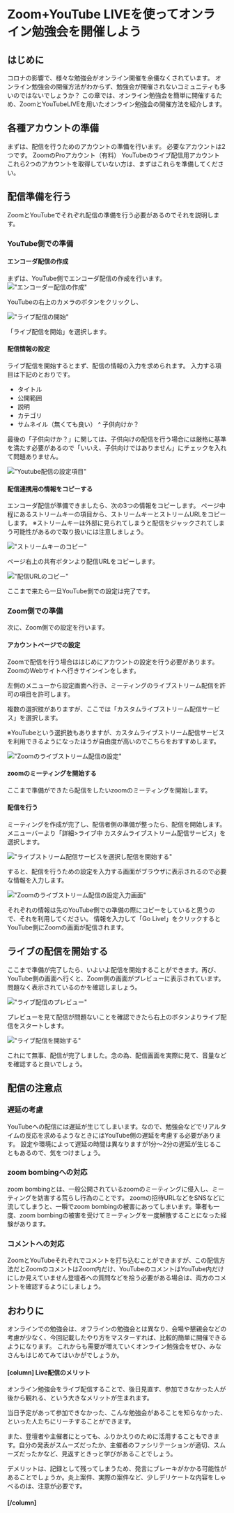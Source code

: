 # Zoom+YouTube LIVEを使ってオンライン勉強会を開催しよう

## はじめに
コロナの影響で、様々な勉強会がオンライン開催を余儀なくされています。
オンライン勉強会の開催方法がわからず、勉強会が開催されないコミュニティも多いのではないでしょうか？
この章では、オンライン勉強会を簡単に開催するため、ZoomとYouTubeLIVEを用いたオンライン勉強会の開催方法を紹介します。

## 各種アカウントの準備

まずは、配信を行うためのアカウントの準備を行います。
必要なアカウントは2つです。
ZoomのProアカウント（有料）
YouTubeのライブ配信用アカウント
これら2つのアカウントを取得していない方は、まずはこれらを準備してください。

## 配信準備を行う

ZoomとYouTubeでそれぞれ配信の準備を行う必要があるのでそれを説明します。

### YouTube側での準備
#### エンコーダ配信の作成
まずは、YouTube側でエンコーダ配信の作成を行います。
!["エンコーダー配信の作成"](chap-zoommeetup/image7.png?scale=0.6)

YouTubeの右上のカメラのボタンをクリックし、

!["ライブ配信の開始"](chap-zoommeetup/image9.png?scale=0.6)

「ライブ配信を開始」を選択します。

#### 配信情報の設定
ライブ配信を開始するとまず、配信の情報の入力を求められます。
入力する項目は下記のとおりです。

- タイトル
- 公開範囲
- 説明
- カテゴリ
- サムネイル（無くても良い）
^ 子供向けか？

最後の「子供向けか？」に関しては、子供向けの配信を行う場合には厳格に基準を満たす必要があるので「いいえ、子供向けではありません」にチェックを入れて問題ありません。

!["Youtube配信の設定項目"](chap-zoommeetup/image8.png?scale=0.6)

#### 配信連携用の情報をコピーする
エンコーダ配信が準備できましたら、次の3つの情報をコピーします。
ページ中程にあるストリームキーの項目から、ストリームキーとストリームURLをコピーします。
※ストリームキーは外部に見られてしまうと配信をジャックされてしまう可能性があるので取り扱いには注意しましょう。

!["ストリームキーのコピー"](chap-zoommeetup/image6.png?scale=0.6)

ページ右上の共有ボタンより配信URLをコピーします。

!["配信URLのコピー"](chap-zoommeetup/image4.png?scale=0.6)

ここまで来たら一旦YouTube側での設定は完了です。

### Zoom側での準備
次に、Zoom側での設定を行います。
#### アカウントページでの設定
Zoomで配信を行う場合ははじめにアカウントの設定を行う必要があります。
ZoomのWebサイトへ行きサインインをします。

左側のメニューから設定画面へ行き、ミーティングのライブストリーム配信を許可の項目を許可します。

複数の選択肢がありますが、ここでは「カスタムライブストリーム配信サービス」を選択します。

※YouTubeという選択肢もありますが、カスタムライブストリーム配信サービスを利用できるようになったほうが自由度が高いのでこちらをおすすめします。

!["Zoomのライブストリーム配信の設定"](chap-zoommeetup/image1.png?scale=0.6)


#### zoomのミーティングを開始する
ここまで準備ができたら配信をしたいzoomのミーティングを開始します。

#### 配信を行う
ミーティングを作成が完了し、配信者側の準備が整ったら、配信を開始します。
メニューバーより「詳細>ライブ中 カスタムライブストリーム配信サービス」を選択します。

!["ライブストリーム配信サービスを選択し配信を開始する"](chap-zoommeetup/image10.png?scale=0.6)

すると、配信を行うための設定を入力する画面がブラウザに表示されるので必要な情報を入力します。

!["Zoomのライブストリーム配信の設定入力画面"](chap-zoommeetup/image3.png?scale=0.6)

それぞれの情報は先のYouTube側での準備の際にコピーをしていると思うので、それを利用してください。
情報を入力して「Go Live!」をクリックするとYouTube側にZoomの画面が配信されます。


## ライブの配信を開始する
ここまで準備が完了したら、いよいよ配信を開始することができます。再び、YouTube側の画面へ行くと、Zoom側の画面がプレビューに表示されています。問題なく表示されているのかを確認しましょう。

!["ライブ配信のプレビュー"](chap-zoommeetup/image5.png?scale=0.6)

プレビューを見て配信が問題ないことを確認できたら右上のボタンよりライブ配信をスタートします。

!["ライブ配信を開始する"](chap-zoommeetup/image2.png?scale=0.6)

これにて無事、配信が完了しました。念の為、配信画面を実際に見て、音量などを確認すると良いでしょう。

## 配信の注意点
### 遅延の考慮
YouTubeへの配信には遅延が生じてしまいます。なので、勉強会などでリアルタイムの反応を求めるようなときにはYouTube側の遅延を考慮する必要があります。
設定や環境によって遅延の時間は異なりますが1分〜2分の遅延が生じることもあるので、気をつけましょう。

### zoom bombingへの対応
zoom bombingとは、一般公開されているzoomのミーティングに侵入し、ミーティングを妨害する荒らし行為のことです。
zoomの招待URLなどをSNSなどに流してしまうと、一瞬でzoom bombingの被害にあってしまいます。筆者も一度、zoom bombingの被害を受けてミーティングを一度解散することになった経験があります。

### コメントへの対応
ZoomとYouTubeそれぞれでコメントを打ち込むことができますが、この配信方法だとZoomのコメントはZoom内だけ、YouTubeのコメントはYouTube内だけにしか見えていません登壇者への質問などを拾う必要がある場合は、両方のコメントを確認するようにしましょう。

## おわりに
オンラインでの勉強会は、オフラインの勉強会とは異なり、会場や懇親会などの考慮が少なく、今回記載したやり方をマスターすれば、比較的簡単に開催できるようになります。
これからも需要が増えていくオンライン勉強会をぜひ、みなさんもはじめてみてはいかがでしょうか。

#### [column] Live配信のメリット
オンライン勉強会をライブ配信することで、後日見直す、参加できなかった人が後から観れる、という大きなメリットが生まれます。

当日予定があって参加できなかった、こんな勉強会があることを知らなかった、といった人たちにリーチすることができます。

また、登壇者や主催者にとっても、ふりかえりのために活用することもできます。自分の発表がスムーズだったか、主催者のファシリテーションが適切、スムーズだったかなど、見返すときっと学びがあることでしょう。

デメリットは、記録として残ってしまうため、発言にブレーキがかかる可能性があることでしょうか。炎上案件、実際の案件など、少しデリケートな内容をしゃべるのは、注意が必要です。
#### [/column]


